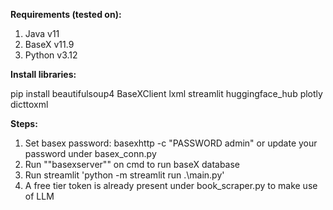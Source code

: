 **Requirements (tested on):**

1. Java v11
2. BaseX v11.9
3. Python v3.12

**Install libraries:**

pip install beautifulsoup4 BaseXClient lxml streamlit huggingface_hub plotly dicttoxml

**Steps:**

1. Set basex password: basexhttp -c "PASSWORD admin" or update your password under basex_conn.py
2. Run ""basexserver"" on cmd to run baseX database
3. Run streamlit 'python -m streamlit run .\main.py'
4. A free tier token is already present under book_scraper.py to make use of LLM
